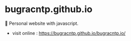# bugracntp.github.io
📍 Personal website with javascript.
- visit online : https://bugracntp.github.io/bugracntp.io/
